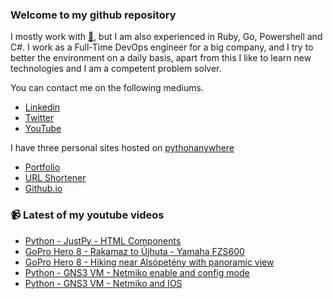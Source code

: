 ### Welcome to my github repository

I mostly work with [:snake:](https://www.python.org/), but I am also experienced in Ruby, Go, Powershell and C#. I work as a Full-Time DevOps engineer for a big company, and I try to better the environment on a daily basis, apart from this I like to learn new technologies and I am a competent problem solver.

You can contact me on the following mediums.
- [Linkedin](https://www.linkedin.com/in/r3ap3rpy)
- [Twitter](https://twitter.com/r3ap3rpy)
- [YouTube](https://www.youtube.com/channel/UC1qkMXH8d2I9DDAtBSeEHqg)

I have three personal sites hosted on [pythonanywhere](https://www.pythonanywhere.com/)
- [Portfolio](http://r3ap3rpy.pythonanywhere.com/)
- [URL Shortener](http://shortenpy.pythonanywhere.com/)
- [Github.io](https://r3ap3rpy.github.io/)

### :video_camera: Latest of my youtube videos
<!-- YOUTUBE:START -->
- [Python - JustPy - HTML Components](https://www.youtube.com/watch?v=zzfQMKdLWh0)
- [GoPro Hero 8 - Rakamaz to Újhuta - Yamaha FZS600](https://www.youtube.com/watch?v=FRbeLEltkw0)
- [GoPro Hero 8 - Hiking near Alsópetény with panoramic view](https://www.youtube.com/watch?v=PN3RUYvB36E)
- [Python - GNS3 VM - Netmiko enable and config mode](https://www.youtube.com/watch?v=K62xsgY5Flc)
- [Python - GNS3 VM - Netmiko and IOS](https://www.youtube.com/watch?v=YIV0RVWTcwU)
<!-- YOUTUBE:END -->


